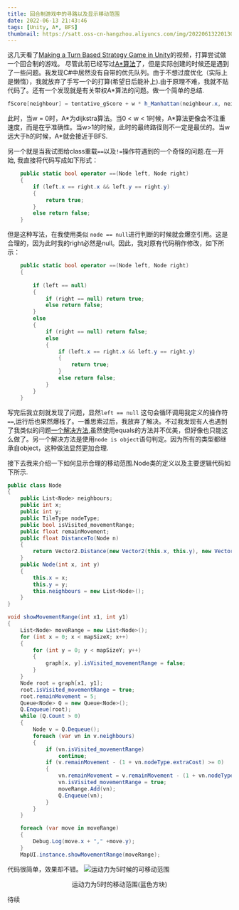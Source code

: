 ```yaml
---
title: 回合制游戏中的寻路以及显示移动范围
date: 2022-06-13 21:43:46
tags: [Unity, A*, BFS]
thumbnail: https://satt.oss-cn-hangzhou.aliyuncs.com/img/20220613220130.png
---
```


这几天看了[Making a Turn Based Strategy Game in Unity](https://www.youtube.com/watch?v=MNSQWPhalGQ)的视频，打算尝试做一个回合制的游戏。
尽管此前已经写过[A\*算法](https://studyallthetime.com/2021/10/07/A-%E7%AE%97%E6%B3%95%E7%9A%84%E5%AD%A6%E4%B9%A0/)了，但是实际创建的时候还是遇到了一些问题。我发现C#中居然没有自带的优先队列。由于不想过度优化（实际上是懒惰），我就放弃了手写一个的打算(希望日后能补上).由于原理不难，我就不贴代码了。还有一个发现就是有关带权A*算法的问题。做一个简单的总结.
``` C#
fScore[neighbour] = tentative_gScore + w * h_Manhattan(neighbour.x, neighbour.y, targetX, targetY);
```
此时，当w = 0时，A*为dijkstra算法。当0 < w < 1时候，A\*算法更像会不注重速度，而是在乎准确性。当w>1的时候，此时的最终路径则不一定是最优的。当w远大于h的时候，A\*就会接近于BFS.

另一个就是当我试图给class重载`==`以及`!=`操作符遇到的一个奇怪的问题.在一开始, 我直接将代码写成如下形式：
``` C#
    public static bool operator ==(Node left, Node right)
    {
        if (left.x == right.x && left.y == right.y)
        {
            return true;
        }
        else return false;
    }
```
但是这种写法，在我使用类似 `node == null`进行判断的时候就会爆空引用。这是合理的，因为此时我的right必然是null。因此，我对原有代码稍作修改，如下所示：
``` C#
    public static bool operator ==(Node left, Node right)
    {
        
        if (left == null)
        {
            if (right == null) return true;
            else return false;
        }
        else
        {
            if (right == null) return false;
            else
            {
                if (left.x == right.x && left.y == right.y)
                {
                    return true;
                }
                else return false;
            }
        }
    }
```

写完后我立刻就发现了问题，显然`left == null` 这句会循环调用我定义的操作符`==`,运行后也果然爆栈了。一番思索过后，我放弃了解决。不过我发现有人也遇到了我类似的问题[一个解决方法](https://blog.csdn.net/poson/article/details/2578362?utm_source=blogxgwz4),虽然使用equals的方法并不优美，但好像也只能这么做了。另一个解决方法是使用`node is object`语句判定。因为所有的类型都继承自object，这种做法显然更加合理.

接下去我来介绍一下如何显示合理的移动范围.Node类的定义以及主要逻辑代码如下所示.
``` C#
public class Node 
{
    public List<Node> neighbours;
    public int x;
    public int y;
    public TileType nodeType;
    public bool isVisited_movementRange;
    public float remainMovement;
    public float DistanceTo(Node n)
    {
        return Vector2.Distance(new Vector2(this.x, this.y), new Vector2(n.x, n.y));
    }
    public Node(int x, int y)
    {
        this.x = x;
        this.y = y;
        this.neighbours = new List<Node>();
    }
}

```

``` C#
void showMovementRange(int x1, int y1)
{
    List<Node> moveRange = new List<Node>();
    for (int x = 0; x < mapSizeX; x++)
    {
        for (int y = 0; y < mapSizeY; y++)
        {
            graph[x, y].isVisited_movementRange = false;
        }
    }
    Node root = graph[x1, y1];
    root.isVisited_movementRange = true;
    root.remainMovement = 5;
    Queue<Node> Q = new Queue<Node>();
    Q.Enqueue(root);
    while (Q.Count > 0)
    {
        Node v = Q.Dequeue();
        foreach (var vn in v.neighbours)
        {
            if (vn.isVisited_movementRange)
                continue;
            if (v.remainMovement - (1 + vn.nodeType.extraCost) >= 0)
            {
                vn.remainMovement = v.remainMovement - (1 + vn.nodeType.extraCost);
                vn.isVisited_movementRange = true;
                moveRange.Add(vn);
                Q.Enqueue(vn);
            }
        }
    }

    foreach (var move in moveRange)
    {
        Debug.Log(move.x + "," +move.y);
    }
    MapUI.instance.showMovementRange(moveRange);

```
代码很简单，效果却不错。
![运动力为5时候的可移动范围](https://satt.oss-cn-hangzhou.aliyuncs.com/img/20220613220130.png)
<center>运动力为5时的移动范围(蓝色方块)</center>

待续